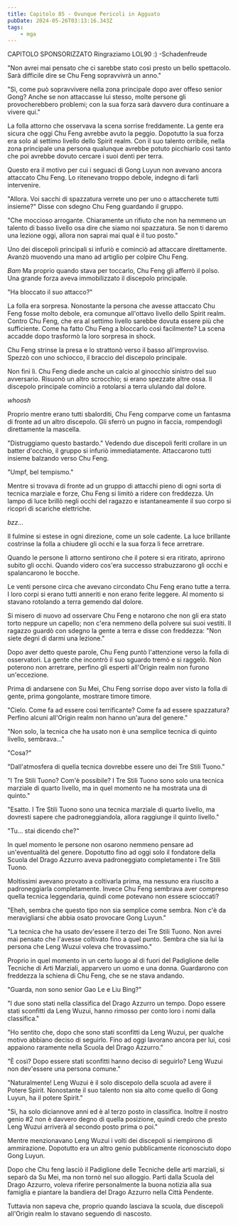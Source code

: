 ```yaml
---
title: Capitolo 85 - Ovunque Pericoli in Agguato
pubDate: 2024-05-26T03:13:16.343Z
tags:
    - mga
---
```



CAPITOLO SPONSORIZZATO Ringraziamo LOL90 :)
-Schadenfreude


"Non avrei mai pensato che ci sarebbe stato così presto un bello spettacolo. Sarà difficile dire se Chu Feng sopravvivrà un anno."


"Sì, come può sopravvivere nella zona principale dopo aver offeso senior Gong? Anche se non attaccasse lui stesso, molte persone gli provocherebbero problemi; con la sua forza sarà davvero dura continuare a vivere qui."


La folla attorno che osservava la scena sorrise freddamente. La gente era sicura che oggi Chu Feng avrebbe avuto la peggio. Dopotutto la sua forza era solo al settimo livello dello Spirit realm. Con il suo talento orribile, nella zona principale una persona qualunque avrebbe potuto picchiarlo così tanto che poi avrebbe dovuto cercare i suoi denti per terra.


Questo era il motivo per cui i seguaci di Gong Luyun non avevano ancora attaccato Chu Feng. Lo ritenevano troppo debole, indegno di farli intervenire.


"Allora. Voi sacchi di spazzatura verrete uno per uno o attaccherete tutti insieme?" Disse con sdegno Chu Feng guardando il gruppo.


"Che moccioso arrogante. Chiaramente un rifiuto che non ha nemmeno un talento di basso livello osa dire che siamo noi spazzatura. Se non ti daremo una lezione oggi, allora non saprai mai qual è il tuo posto."


Uno dei discepoli principali si infuriò e cominciò ad attaccare direttamente. Avanzò muovendo una mano ad artiglio per colpire Chu Feng. 


*Bam* Ma proprio quando stava per toccarlo, Chu Feng gli afferrò il polso. Una grande forza aveva immobilizzato il discepolo principale.


"Ha bloccato il suo attacco?"


La folla era sorpresa. Nonostante la persona che avesse attaccato Chu Feng fosse molto debole, era comunque all'ottavo livello dello Spirit realm. Contro Chu Feng, che era al settimo livello sarebbe dovuta essere più che sufficiente. Come ha fatto Chu Feng a bloccarlo così facilmente? La scena accadde dopo trasformò la loro sorpresa in shock.


Chu Feng strinse la presa e lo strattonò verso il basso all'improvviso. Spezzò con uno schiocco, il braccio del discepolo principale.


Non finì lì. Chu Feng diede anche un calcio al ginocchio sinistro del suo avversario. Risuonò un altro scrocchio; si erano spezzate altre ossa. Il discepolo principale cominciò a rotolarsi a terra ululando dal dolore.


*whoosh*


Proprio mentre erano tutti sbalorditi, Chu Feng comparve come un fantasma di fronte ad un altro discepolo. Gli sferrò un pugno in faccia, rompendogli direttamente la mascella.


"Distruggiamo questo bastardo." Vedendo due discepoli feriti crollare in un batter d'occhio, il gruppo si infuriò immediatamente. Attaccarono tutti insieme balzando verso Chu Feng.


"Umpf, bel tempismo."


Mentre si trovava di fronte ad un gruppo di attacchi pieno di ogni sorta di tecnica marziale e forze, Chu Feng si limitò a ridere con freddezza. Un lampo di luce brillò negli occhi del ragazzo e istantaneamente il suo corpo si ricoprì di scariche elettriche.


*bzz...*


Il fulmine si estese in ogni direzione, come un sole cadente. La luce brillante costrinse la folla a chiudere gli occhi e la sua forza li fece arretrare.


Quando le persone lì attorno sentirono che il potere si era ritirato, aprirono subito gli occhi. Quando videro cos'era successo strabuzzarono gli occhi e spalancarono le bocche.


Le venti persone circa che avevano circondato Chu Feng erano tutte a terra. I loro corpi si erano tutti anneriti e non erano ferite leggere. Al momento si stavano rotolando a terra gemendo dal dolore.


Si misero di nuovo ad osservare Chu Feng e notarono che non gli era stato torto neppure un capello; non c'era nemmeno della polvere sui suoi vestiti. Il ragazzo guardò con sdegno la gente a terra e disse con freddezza: "Non siete degni di darmi una lezione."


Dopo aver detto queste parole, Chu Feng puntò l'attenzione verso la folla di osservatori.
La gente che incontrò il suo sguardo tremò e si raggelò. Non poterono non arretrare, perfino gli esperti all'Origin realm non furono un'eccezione.


Prima di andarsene con Su Mei, Chu Feng sorrise dopo aver visto la folla di gente, prima gongolante, mostrare timore timore.


"Cielo. Come fa ad essere così terrificante? Come fa ad essere spazzatura? Perfino alcuni all'Origin realm non hanno un'aura del genere."


"Non solo, la tecnica che ha usato non è una semplice tecnica di quinto livello, sembrava..."


"Cosa?"


"Dall'atmosfera di quella tecnica dovrebbe essere uno dei Tre Stili Tuono."


"I Tre Stili Tuono? Com'è possibile? I Tre Stili Tuono sono solo una tecnica marziale di quarto livello, ma in quel momento ne ha mostrata una di quinto."


"Esatto. I Tre Stili Tuono sono una tecnica marziale di quarto livello, ma dovresti sapere che padroneggiandola, allora raggiunge il quinto livello."


"Tu... stai dicendo che?"


In quel momento le persone non osarono nemmeno pensare ad un'eventualità del genere. Dopotutto fino ad oggi solo il fondatore della Scuola del Drago Azzurro aveva padroneggiato completamente i Tre Stili Tuono.


Moltissimi avevano provato a coltivarla prima, ma nessuno era riuscito a padroneggiarla completamente. Invece Chu Feng sembrava aver compreso quella tecnica leggendaria, quindi come potevano non essere scioccati?


"Eheh, sembra che questo tipo non sia semplice come sembra. Non c'è da meravigliarsi che abbia osato provocare Gong Luyun."


"La tecnica che ha usato dev'essere il terzo dei Tre Stili Tuono. Non avrei mai pensato che l'avesse coltivato fino a quel punto. Sembra che sia lui la persona che Leng Wuzui voleva che trovassimo."


Proprio in quel momento in un certo luogo al di fuori del Padiglione delle Tecniche di Arti Marziali, apparvero un uomo e una donna. Guardarono con freddezza la schiena di Chu Feng, che se ne stava andando.


"Guarda, non sono senior Gao Le e Liu Bing?"


"I due sono stati nella classifica del Drago Azzurro un tempo. Dopo essere stati sconfitti da Leng Wuzui, hanno rimosso per conto loro i nomi dalla classifica."


"Ho sentito che, dopo che sono stati sconfitti da Leng Wuzui, per qualche motivo abbiano deciso di seguirlo. Fino ad oggi lavorano ancora per lui, così appaiono raramente nella Scuola del Drago Azzurro."


"È così? Dopo essere stati sconfitti hanno deciso di seguirlo? Leng Wuzui non dev'essere una persona comune."


"Naturalmente! Leng Wuzui è il solo discepolo della scuola ad avere il Potere Spirit.
Nonostante il suo talento non sia alto come quello di Gong Luyun, ha il potere Spirit."


"Sì, ha solo diciannove anni ed è al terzo posto in classifica. Inoltre il nostro genio #2 non è davvero degno di quella posizione, quindi credo che presto Leng Wuzui arriverà al secondo posto prima o poi."


Mentre menzionavano Leng Wuzui i volti dei discepoli si riempirono di ammirazione. Dopotutto era un altro genio pubblicamente riconosciuto dopo Gong Luyun.


Dopo che Chu feng lasciò il Padiglione delle Tecniche delle arti marziali, si separò da Su Mei, ma non tornò nel suo alloggio. Partì dalla Scuola del Drago Azzurro, voleva riferire personalmente la buona notizia alla sua famiglia e piantare la bandiera del Drago Azzurro nella Città Pendente.


Tuttavia non sapeva che, proprio quando lasciava la scuola, due discepoli all'Origin realm lo stavano seguendo di nascosto.





